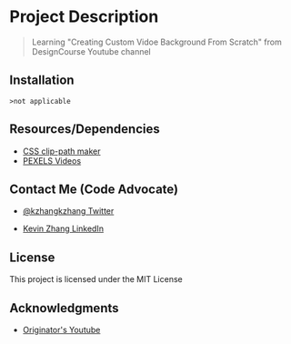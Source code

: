 # Project Description
> Learning "Creating Custom Vidoe Background From Scratch" from DesignCourse Youtube channel

## Installation

`>not applicable`

## Resources/Dependencies

* [CSS clip-path maker](https://bennettfeely.com/clippy/)
* [PEXELS Videos](https://videos.pexels.com/)

## Contact Me (Code Advocate)

* [@kzhangkzhang Twitter](https://twitter.com/kzhangkzhang)

* [Kevin Zhang LinkedIn](https://www.linkedin.com/in/kevin-zhang-apex-ebs-bigdata/)

## License

This project is licensed under the MIT License

## Acknowledgments

* [Originator's Youtube](https://www.youtube.com/watch?v=pNLfm5vxFZc)
